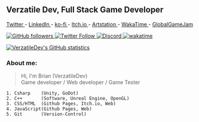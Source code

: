 ## Verzatile Dev, Full Stack Game Developer

<a href="https://twitter.com/VerzatileDev"> Twitter </a>  - <a href="https://www.linkedin.com/in/brian-l%C3%A4tt-53b592194/"> LinkedIn </a> - <a href="https://ko-fi.com/verzatiledev"> ko-fi </a>- <a href="https://verzatiledev.itch.io/"> Itch.io </a>- <a href="https://www.artstation.com/verzatiledev"> Artstation </a>- <a href="https://wakatime.com/@VerzatileDev"> WakaTime </a>- <a href="https://globalgamejam.org/users/verzatilius"> GlobalGameJam </a> 


<!--    PLATFORMS AVAILABLE    -->
<a href="https://github.com/login?return_to=https%3A%2F%2Fgithub.com%2FVerzatileDev">![GitHub followers](https://img.shields.io/github/followers/VerzatileDev?style=social) 
<a href="https://twitter.com/VerzatileDev">![Twitter Follow](https://img.shields.io/twitter/follow/VerzatileDev?style=social) 
<a href="https://discord.gg/rtTXyTCREf"> ![Discord](https://img.shields.io/discord/907655951719493723?label=verzatilium%20%20Discord&logo=Discord&style=social)
[![wakatime](https://wakatime.com/badge/user/c750bcfe-b7cb-4d8e-9808-1c02b3316496.svg)](https://wakatime.com/@c750bcfe-b7cb-4d8e-9808-1c02b3316496)
<br/>

[![VerzatileDev's GitHub statistics](https://github-readme-stats.vercel.app/api?username=VerzatileDev&theme=radical)](https://wakatime.com/@VerzatileDev) 

### **About me:**

> Hi, I'm Brian (VerzatileDev) </br>
> Game developer / Web developer / Game Tester
 
    1. Csharp    (Unity, GoDot)
    2. C++       (Software, Unreal Engine, OpenGL)
    3. CSS/HTML  (Github Pages, Itch.io, Web)
    4. JavaScript(Github Pages, Web)
    5. Git       (Version-Control)
